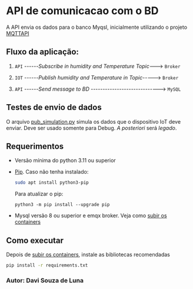 # API de comunicacao com o BD

A API envia os dados para o banco Myqsl, inicialmente utilizando o projeto [MQTTAPI](https://github.com/davisouzaluna/mqttapi)

## Fluxo da aplicação:

1.  `API` ------*Subscribe in humidity and Temperature Topic*---> `Broker`

2. `IOT` ------*Publish humidity and Temperature in Topic*-----> `Broker`

3. `API` ------*Send message to BD* -----------------------------> `MySQL`

## Testes de envio de dados

O arquivo [pub_simulation.py](./pub_simulation.py) simula os dados que o dispositivo IoT deve enviar. Deve ser usado somente para Debug. *A posteriori* será *legado*.


## Requerimentos

- Versão mínima do python 3.11 ou superior
- [Pip](https://pypi.org/project/pip/). Caso não tenha instalado:
    
    ```bash
    sudo apt install python3-pip
    ```
    Para atualizar o pip:
    ```
    python3 -m pip install --upgrade pip
    ```
- Mysql versão 8 ou superior e emqx broker. Veja como [subir os containers](../whytemp_container/README.md)
## Como executar

Depois de [subir os containers](../whytemp_container/README.md), instale as bibliotecas recomendadas

```bash
pip install -r requirements.txt
```

### Autor: Davi Souza de Luna

